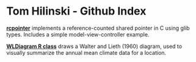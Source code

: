 # Tom Hilinski - Github Index


**[rcpointer](https://tehilinski.github.io/rcpointer)**
 implements a reference-counted shared pointer in C using glib types.
 Includes a simple model-view-controller example.

**[WLDiagram R class](https://tehilinski.github.io/WLDiagram/)** 
draws a Walter and Lieth (1960) diagram, used to visually summarize
the annual mean climate data for a location.

